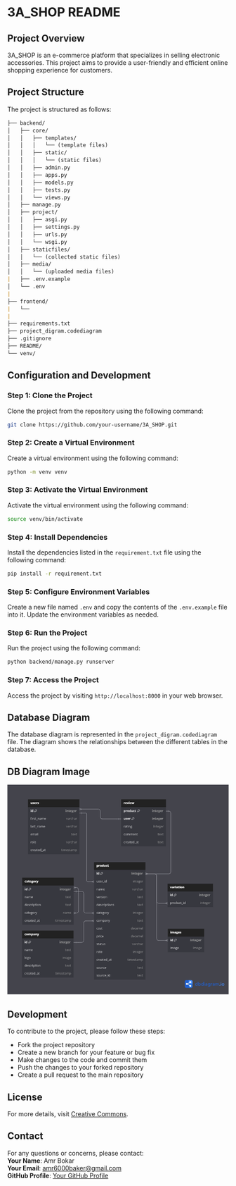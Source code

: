 **3A_SHOP README**
======================

**Project Overview**
-------------------

3A_SHOP is an e-commerce platform that specializes in selling electronic accessories. This project aims to provide a user-friendly and efficient online shopping experience for customers.

**Project Structure**
---------------------

The project is structured as follows:
```markdown
├── backend/
│   ├── core/
│   │   ├── templates/
│   │   │   └── (template files)
│   │   ├── static/
│   │   │   └── (static files)
│   │   ├── admin.py
│   │   ├── apps.py
│   │   ├── models.py
│   │   ├── tests.py
│   │   └── views.py
│   ├── manage.py
│   ├── project/
│   │   ├── asgi.py
│   │   ├── settings.py
│   │   ├── urls.py
│   │   └── wsgi.py
│   ├── staticfiles/
│   │   └── (collected static files)
│   ├── media/
│   │   └── (uploaded media files)
|   ├── .env.example
│   └── .env
|
├── frontend/
|   └──
|
├── requirements.txt
├── project_digram.codediagram
├── .gitignore
├── README/
└── venv/
```
**Configuration and Development**
---------------------------------

### Step 1: Clone the Project

Clone the project from the repository using the following command:
```bash
git clone https://github.com/your-username/3A_SHOP.git
```
### Step 2: Create a Virtual Environment

Create a virtual environment using the following command:
```bash
python -m venv venv
```
### Step 3: Activate the Virtual Environment

Activate the virtual environment using the following command:
```bash
source venv/bin/activate
```
### Step 4: Install Dependencies

Install the dependencies listed in the `requirement.txt` file using the following command:
```bash
pip install -r requirement.txt
```
### Step 5: Configure Environment Variables

Create a new file named `.env` and copy the contents of the `.env.example` file into it. Update the environment variables as needed.

### Step 6: Run the Project

Run the project using the following command:
```bash
python backend/manage.py runserver
```
### Step 7: Access the Project

Access the project by visiting `http://localhost:8000` in your web browser.

**Database Diagram**
--------------------

The database diagram is represented in the `project_digram.codediagram` file. The diagram shows the relationships between the different tables in the database.

**DB Diagram Image**
--------------------

![My Local Image](README/DB_image.png)

**Development**
--------------

To contribute to the project, please follow these steps:

* Fork the project repository
* Create a new branch for your feature or bug fix
* Make changes to the code and commit them
* Push the changes to your forked repository
* Create a pull request to the main repository

## License

For more details, visit [Creative Commons](https://creativecommons.org/licenses/by-nc/4.0/).

## Contact

For any questions or concerns, please contact:  
**Your Name**: Amr Bokar  
**Your Email**: amr6000baker@gmail.com   
**GitHub Profile**: [Your GitHub Profile](https://github.com/yourusername)